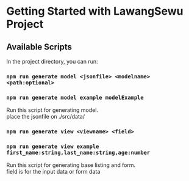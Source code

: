# Getting Started with LawangSewu Project
## Available Scripts
In the project directory, you can run:
### `npm run generate model <jsonfile> <modelname> <path:optional>`
### `npm run generate model example modelExample`

Run this script for generating model.\
place the jsonfile on ./src/data/

### `npm run generate view <viewname> <field>`
### `npm run generate view example first_name:string,last_name:string,age:number`
Run this script for generating base listing and form.\
field is for the input data or form data